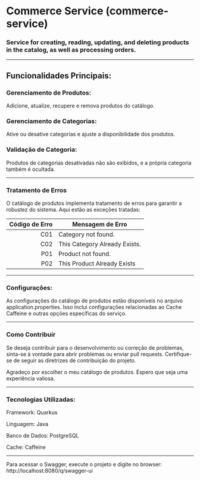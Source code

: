 # Commerce Service (commerce-service)

### Service for creating, reading, updating, and deleting products in the catalog, as well as processing orders.

-----
##  Funcionalidades Principais:

### Gerenciamento de Produtos:

Adicione, atualize, recupere e remova produtos do catálogo.

### Gerenciamento de Categorias:
Ative ou desative categorias e ajuste a disponibilidade dos produtos.

### Validação de Categoria:
Produtos de categorias desativadas não são exibidos, e a própria categoria também é ocultada.

-----
### Tratamento de Erros
O catálogo de produtos implementa tratamento de erros para garantir a robustez do sistema. Aqui estão as exceções tratadas:


| Código de Erro | Mensagem de Erro |
| --------------:| ------------|
| C01	| Category not found.| 
| C02	| This Category Already Exists.| 
| P01	| Product not found. |
| P02	| This Product Already Exists |

-----
### Configurações:
As configurações do catálogo de produtos estão disponíveis no arquivo application.properties. 
Isso inclui configurações relacionadas ao Cache Caffeine e outras opções específicas do serviço.

-----
### Como Contribuir
Se deseja contribuir para o desenvolvimento ou correção de problemas, sinta-se à vontade para abrir problemas ou enviar pull requests. Certifique-se de seguir as diretrizes de contribuição do projeto.

Agradeço por escolher o meu catálogo de produtos. Espero que seja uma experiência valiosa.

-----
### Tecnologias Utilizadas:
Framework: Quarkus

Linguagem: Java

Banco de Dados: PostgreSQL

Cache: Caffeine


-----
Para acessar o Swagger, execute o projeto e digite no browser: http://localhost:8080/q/swagger-ui


